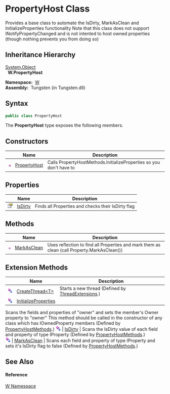 PropertyHost Class
==================
  
Provides a base class to automate the IsDirty, MarkAsClean and InitializeProperties functionality Note that this class does not support INotifyPropertyChanged and is not intented to host owned properties (though nothing prevents you from doing so)



Inheritance Hierarchy
---------------------
[System.Object][1]  
  **W.PropertyHost**  

  **Namespace:**  [W][2]  
  **Assembly:**  Tungsten (in Tungsten.dll)

Syntax
------

```csharp
public class PropertyHost
```

The **PropertyHost** type exposes the following members.


Constructors
------------

                 | Name              | Description                                                         
---------------- | ----------------- | ------------------------------------------------------------------- 
![Public method] | [PropertyHost][3] | Calls PropertyHostMethods.InitializeProperties so you don't have to 


Properties
----------

                   | Name         | Description                                        
------------------ | ------------ | -------------------------------------------------- 
![Public property] | [IsDirty][4] | Finds all Properties and checks their IsDirty flag 


Methods
-------

                 | Name             | Description                                                                                 
---------------- | ---------------- | ------------------------------------------------------------------------------------------- 
![Public method] | [MarkAsClean][5] | Uses reflection to find all Properties and mark them as clean (call Property.MarkAsClean()) 


Extension Methods
-----------------

                           | Name                      | Description                                                                                                                                                                                                                     
-------------------------- | ------------------------- | ------------------------------------------------------------------------------------------------------------------------------------------------------------------------------------------------------------------------------- 
![Public Extension Method] | [CreateThread&lt;T>][6]   | Starts a new thread (Defined by [ThreadExtensions][7].)                                                                                                                                                                         
![Public Extension Method] | [InitializeProperties][8] | 
Scans the fields and properties of "owner" and sets the member's Owner property to "owner" This method should be called in the constructor of any class which has IOwnedProperty members
 (Defined by [PropertyHostMethods][9].) 
![Public Extension Method] | [IsDirty][10]             | 
Scans the IsDirty value of each field and property of type IProperty
 (Defined by [PropertyHostMethods][9].)                                                                                                                 
![Public Extension Method] | [MarkAsClean][11]         | 
Scans each field and property of type IProperty and sets it's IsDirty flag to false
 (Defined by [PropertyHostMethods][9].)                                                                                                  


See Also
--------

#### Reference
[W Namespace][2]  

[1]: http://msdn.microsoft.com/en-us/library/e5kfa45b
[2]: ../README.md
[3]: _ctor.md
[4]: IsDirty.md
[5]: MarkAsClean.md
[6]: ../../W.Threading/ThreadExtensions/CreateThread__1.md
[7]: ../../W.Threading/ThreadExtensions/README.md
[8]: ../PropertyHostMethods/InitializeProperties.md
[9]: ../PropertyHostMethods/README.md
[10]: ../PropertyHostMethods/IsDirty.md
[11]: ../PropertyHostMethods/MarkAsClean.md
[12]: ../../_icons/Help.png
[Public method]: ../../_icons/pubmethod.gif "Public method"
[Public property]: ../../_icons/pubproperty.gif "Public property"
[Public Extension Method]: ../../_icons/pubextension.gif "Public Extension Method"